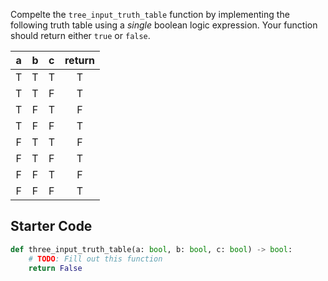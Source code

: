 Compelte the `tree_input_truth_table` function by implementing the following truth table using a *single* boolean logic expression.
Your function should return either `true` or `false`.

| a    | b | c | return |
| :---: | :---: | :---: | :---: |
| T | T | T | T |
| T | T | F | T |
| T | F | T | F |
| T | F | F | T |
| F | T | T | F |
| F | T | F | T |
| F | F | T | F |
| F | F | F | T |

## Starter Code

```python
def three_input_truth_table(a: bool, b: bool, c: bool) -> bool:
    # TODO: Fill out this function
    return False
```
